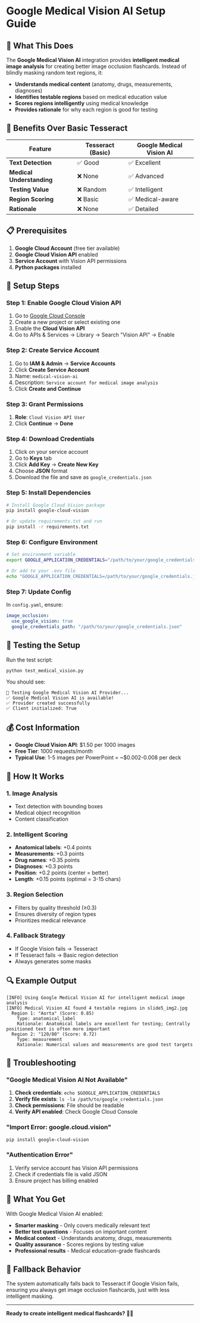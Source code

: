 # Google Medical Vision AI Setup Guide

## 🎯 What This Does

The **Google Medical Vision AI** integration provides **intelligent medical image analysis** for creating better image occlusion flashcards. Instead of blindly masking random text regions, it:

- **Understands medical content** (anatomy, drugs, measurements, diagnoses)
- **Identifies testable regions** based on medical education value
- **Scores regions intelligently** using medical knowledge
- **Provides rationale** for why each region is good for testing

## 🚀 Benefits Over Basic Tesseract

| Feature | Tesseract (Basic) | Google Medical Vision AI |
|---------|-------------------|-------------------------|
| **Text Detection** | ✅ Good | ✅ Excellent |
| **Medical Understanding** | ❌ None | ✅ Advanced |
| **Testing Value** | ❌ Random | ✅ Intelligent |
| **Region Scoring** | ❌ Basic | ✅ Medical-aware |
| **Rationale** | ❌ None | ✅ Detailed |

## 📋 Prerequisites

1. **Google Cloud Account** (free tier available)
2. **Google Cloud Vision API** enabled
3. **Service Account** with Vision API permissions
4. **Python packages** installed

## 🔧 Setup Steps

### Step 1: Enable Google Cloud Vision API

1. Go to [Google Cloud Console](https://console.cloud.google.com/)
2. Create a new project or select existing one
3. Enable the **Cloud Vision API**
4. Go to APIs & Services → Library → Search "Vision API" → Enable

### Step 2: Create Service Account

1. Go to **IAM & Admin** → **Service Accounts**
2. Click **Create Service Account**
3. Name: `medical-vision-ai`
4. Description: `Service account for medical image analysis`
5. Click **Create and Continue**

### Step 3: Grant Permissions

1. **Role**: `Cloud Vision API User`
2. Click **Continue** → **Done**

### Step 4: Download Credentials

1. Click on your service account
2. Go to **Keys** tab
3. Click **Add Key** → **Create New Key**
4. Choose **JSON** format
5. Download the file and save as `google_credentials.json`

### Step 5: Install Dependencies

```bash
# Install Google Cloud Vision package
pip install google-cloud-vision

# Or update requirements.txt and run
pip install -r requirements.txt
```

### Step 6: Configure Environment

```bash
# Set environment variable
export GOOGLE_APPLICATION_CREDENTIALS="/path/to/your/google_credentials.json"

# Or add to your .env file
echo "GOOGLE_APPLICATION_CREDENTIALS=/path/to/your/google_credentials.json" >> .env
```

### Step 7: Update Config

In `config.yaml`, ensure:

```yaml
image_occlusion:
  use_google_vision: true
  google_credentials_path: "/path/to/your/google_credentials.json"
```

## 🧪 Testing the Setup

Run the test script:

```bash
python test_medical_vision.py
```

You should see:
```
🧪 Testing Google Medical Vision AI Provider...
✅ Google Medical Vision AI is available!
✅ Provider created successfully
✅ Client initialized: True
```

## 💰 Cost Information

- **Google Cloud Vision API**: $1.50 per 1000 images
- **Free Tier**: 1000 requests/month
- **Typical Use**: 1-5 images per PowerPoint = ~$0.002-0.008 per deck

## 🎯 How It Works

### 1. **Image Analysis**
- Text detection with bounding boxes
- Medical object recognition
- Content classification

### 2. **Intelligent Scoring**
- **Anatomical labels**: +0.4 points
- **Measurements**: +0.3 points  
- **Drug names**: +0.35 points
- **Diagnoses**: +0.3 points
- **Position**: +0.2 points (center = better)
- **Length**: +0.15 points (optimal = 3-15 chars)

### 3. **Region Selection**
- Filters by quality threshold (≥0.3)
- Ensures diversity of region types
- Prioritizes medical relevance

### 4. **Fallback Strategy**
- If Google Vision fails → Tesseract
- If Tesseract fails → Basic region detection
- Always generates some masks

## 🔍 Example Output

```
[INFO] Using Google Medical Vision AI for intelligent medical image analysis
[INFO] Medical Vision AI found 4 testable regions in slide5_img2.jpg
  Region 1: "Aorta" (Score: 0.85)
    Type: anatomical_label
    Rationale: Anatomical labels are excellent for testing; Centrally positioned text is often more important
  Region 2: "120/80" (Score: 0.72)
    Type: measurement
    Rationale: Numerical values and measurements are good test targets
```

## 🚨 Troubleshooting

### "Google Medical Vision AI Not Available"

1. **Check credentials**: `echo $GOOGLE_APPLICATION_CREDENTIALS`
2. **Verify file exists**: `ls -la /path/to/google_credentials.json`
3. **Check permissions**: File should be readable
4. **Verify API enabled**: Check Google Cloud Console

### "Import Error: google.cloud.vision"

```bash
pip install google-cloud-vision
```

### "Authentication Error"

1. Verify service account has Vision API permissions
2. Check if credentials file is valid JSON
3. Ensure project has billing enabled

## 🎉 What You Get

With Google Medical Vision AI enabled:

- **Smarter masking** - Only covers medically relevant text
- **Better test questions** - Focuses on important content
- **Medical context** - Understands anatomy, drugs, measurements
- **Quality assurance** - Scores regions by testing value
- **Professional results** - Medical education-grade flashcards

## 🔄 Fallback Behavior

The system automatically falls back to Tesseract if Google Vision fails, ensuring you always get image occlusion flashcards, just with less intelligent masking.

---

**Ready to create intelligent medical flashcards?** 🏥✨






